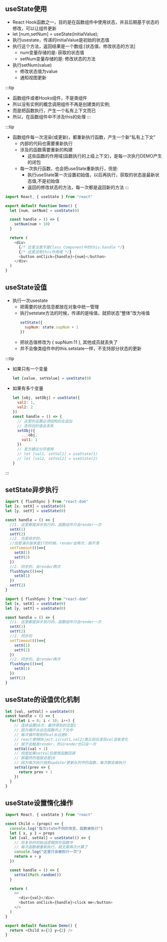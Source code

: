 ## useState使用
  - React Hook函数之一，目的是在函数组件中使用状态，并且后期基于状态的修改，可以让组件更新
  - let [num,setNum] = useState(initialValue);
  - 执行usestate，传递的initialValue是初始的状态值
  - 执行这个方法，返回结果是一个数组:[状态值，修改状态的方法]
    - num变量存储的是: 获取的状态值
    - setNum变量存储的是: 修改状态的方法
  - 执行setNum(value)
    - 修改状态值为value
    - 通知视图更新

:::tip
- 函数组件或者Hooks组件，不是类组件
- 所以没有实例的概念调用组件不再是创建类的实例;
- 而是把函数执行，产生一个私有上下文而已
- 所以，在函数组件中不涉及this的处理
:::

:::tip
- 函数组件每一次渲染(或更新)，都重新执行函数，产生一个新“私有上下文”
  - 内部的代码也需要重新执行
  - 涉及的函数需要重新的构建
    - 这些函数的作用域(函数执行的上级上下文)，是每一次执行DEMO产生的闭包
  - 每一次执行函数，也会把useState重新执行，但是:
    - 执行useState第一次设置初始值，以后再执行，获取的状态是最新状态值,不是初始值
    - 返回的修改状态的方法，每一次都是返回新的方法
:::

```js
import React, { useState } from "react"

export default function Demo() {
  let [num, setNum] = useState(0)

  const handle = () => {
    setNum(num + 10)
  }

  return (
    <div>
      {/* 这里注意不是Class Component中的this.handle */}
      {/* 这里没有this作用域 */}
      <button onClick={handle}>{num}</button>
    </div>
  )
}
```

## useState设值
- 执行一次usestate
  - 把需要的状态信息都放在对象中统一管理
  - 执行setstate方法的时候，传递的是啥值，就把状态“整体”改为啥值
    ```js 
    setState({
      supNum: state.supNum + 1
    })
    ```
  - 把状态值修改为 { supNum:11 }, 其他成员就丢失了
  - 并不会像类组件中的this.setstate一样，不支持部分状态的更新

:::tip
- 如果只有一个变量
  ```js
  let [value, setValue] = useState(0)
  ```
- 如果有多个变量
  ```js
  let [obj, setObj] = useState({
    val1: 1,
    val2: 2
  })
  const handle = () => {
    // 这里的设置必须结构后在追加
    // 否则旧的值会丢失
    setObj({
      ...obj,
      val1: 1
    })
    // 官方建议分开使用
    // let [val1, setVal1] = useState(1)
    // let [val2, setVal2] = useState(2)
  }
  ```
:::

## setState异步执行
```js title="React版本大于16"
import { flushSync } from "react-dom"
let [x, setX] = useState(0)
let [y, setY] = useState(0)

const handle = () => {
  //1. 这里都是异步执行的，函数组件只会render一次
  setX(1)
  setY(2)
  //2. 也是异步的，
  //但是演示版本是17的时候，render会两次，搞不清
  setTimeout(()=>{
    setX(1)
    setY(2)
  })
  //2. 同步的，会render两次
  flushSync(()=>{
    setX(1)
  })
  setY(2)
}
```


```js title="React版本小于等于16"
import { flushSync } from "react-dom"
let [x, setX] = useState(0)
let [y, setY] = useState(0)

const handle = () => {
  //1. 这里都是异步执行的，函数组件只会render一次
  setX(1)
  setY(2)
  //2. 同步的
  setTimeout(()=>{
    setX(1)
    setY(2)
  })
  //2. 同步的，会render两次
  flushSync(()=>{
    setX(1)
  })
  setY(2)
}
```

## useState的设值优化机制
```js
let [val, setVal] = useState(0)
const handle = () => {
  for(let i = 0; i < 10; i++) {
    // 连续设置10次，最终得到的还是1
    // 因为循环永远在函数内上下文中
    // 每次循环取到的val永远是0
    // react使用Object.is(val1,val2)做比较后发现val没有变化
    // 就不会触发render，所以render也只会一次
    setVal(val + 1)
    // 但是如果setVal后使用函数回调
    // 那最终的值就会是10
    // 因为每次执行放到updater更新队列中的函数，每次都会被执行
    setVal(prev => {
      return prev + 1
    })
  }
}
```

## useState设置惰化操作
```js
import React, { useState } from "react"

const Child = (props) => {
  console.log("每次state不同的改变，函数被执行")
  let { x, y } = props
  let [val, setVal] = useState(() => {
    // 将复杂的初始话逻辑放在函数中
    // 每次函数被重新执行，就无需再次计算了
    console.log("这里只会被执行一次")
    return x + y
  })

  const handle = () => {
    setVal(Math.random())
  }

  return (
    <>
      <div>{val}</div>
      <button onClick={handle}>click me</button>
    </>
  )
}

export default function Demo() {
  return <Child x={1} y={2} />
}
```
